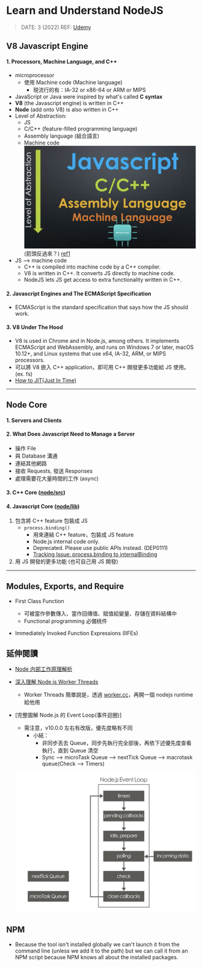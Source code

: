 ###### <!-- ref -->

[worker.cc]: https://github.com/nodejs/node/blob/921493e228/src/node_worker.cc
[深入理解 node.js worker threads]: https://zhuanlan.zhihu.com/p/167920353
[udemy]: https://www.udemy.com/course/understand-nodejs/
[level of abstraction]: ../image/Node/Level_of_Abstraction.png
[how to jit(just in time)]: https://eli.thegreenplace.net/2013/11/05/how-to-jit-an-introduction
[node/src]: https://github.com/nodejs/node/tree/master/src
[node/lib]: https://github.com/nodejs/node/tree/master/lib
[tracking issue: process.binding to internalbinding]: https://github.com/nodejs/node/issues/22160
[node 内部工作原理解析]: https://www.jianshu.com/p/a8f5a8cdc6ab
[ref1]: https://www.udemy.com/course/understand-nodejs/learn/lecture/3453110
[完整圖解Node.js的Event Loop(事件迴圈)]: https://notes.andywu.tw/2020/%E5%AE%8C%E6%95%B4%E5%9C%96%E8%A7%A3node-js%E7%9A%84event-loop%E4%BA%8B%E4%BB%B6%E8%BF%B4%E5%9C%88/

<!-- ref -->

# Learn and Understand NodeJS

> DATE: 3 (2022)
> REF: [Udemy]

## V8 Javascript Engine

#### 1. Processors, Machine Language, and C++

- microprocessor
  - 使用 Machine code (Machine language)
    - 現流行的有：IA-32 or x86-64 or ARM or MIPS
- JavaScript or Java were inspired by what's called **C syntax**
- **V8** (the Javascript engine) is written in C++
- **Node** (add onto V8) is also written in C++
- Level of Abstraction:
  - JS
  - C/C++ (feature-filled programming language)
  - Assembly language (組合語言)
  - Machine code
    ![Level of Abstraction] (箭頭反過來？) [ref1]
- JS --> machine code
  - C++ is compiled into machine code by a C++ compiler.
  - V8 is written in C++. It converts JS directly to machine code.
  - NodeJS lets JS get access to extra functionality written in C++.

#### 2. Javascript Engines and The ECMAScript Specification

- ECMAScript is the standard specification that says how the JS should work.

#### 3. V8 Under The Hood

- V8 is used in Chrome and in Node.js, among others. It implements ECMAScript and WebAssembly, and runs on Windows 7 or later, macOS 10.12+, and Linux systems that use x64, IA-32, ARM, or MIPS processors.
- 可以將 V8 嵌入 C++ application，即可用 C++ 開發更多功能給 JS 使用。(ex. fs)
- [How to JIT(Just In Time)]

---

## Node Core

#### 1. Servers and Clients

#### 2. What Does Javascript Need to Manage a Server

- 操作 File
- 與 Database 溝通
- 連結其他網路
- 接收 Requests, 發送 Responses
- 處理需要花大量時間的工作 (async)

#### 3. C++ Core ([node/src])

#### 4. Javascript Core ([node/lib])

1. 包含將 C++ feature 包裝成 JS
   - `process.binding()`
     - 用來連結 C++ feature，包裝成 JS feature
     - Node.js internal code only.
     - Deprecated. Please use public APIs instead. (DEP0111)
     - [Tracking Issue: process.binding to internalBinding]
2. 用 JS 開發的更多功能 (也可自己用 JS 開發)

---

## Modules, Exports, and Require

- First Class Function

  - 可被當作參數傳入、當作回傳值、賦值給變量、存儲在資料結構中
  - Functional programming 必備桃件

- Immediately Invoked Function Expressions (IIFEs)

## 延伸閱讀

- [Node 内部工作原理解析]

- [深入理解 Node.js Worker Threads]

  - Worker Threads 簡單說是，透過 [worker.cc]，再開一個 nodejs runtime 給他用

- [完整圖解 Node.js 的 Event Loop(事件迴圈)]

  - 需注意，v10.0.0 左右有改版，優先度略有不同
    - 小結：
      - 非同步丟去 Queue，同步先執行完全部後，再依下述優先度查看執行，直到 Queue 清空
      - Sync --> microTask Queue --> nextTick Queue --> macrotask queue(Check --> Timers)

  ![](../src/image/Node/Nodejs_Event_Loop.png)

## NPM

- Because the tool isn't installed globally we can't launch it from the command line (unless we add it to the path) but we can call it from an NPM script because NPM knows all about the installed packages.
